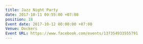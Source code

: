 ```yaml
---
title: Jazz Night Party
date: 2017-10-11 09:55:00 +07:00
position: 18
Event date: 2017-10-12 00:00:00 +07:00
Venue: Dockers
Event URL: https://www.facebook.com/events/137354933555791
---
```


